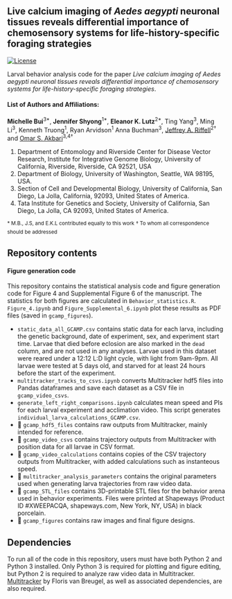 ## Live calcium imaging of *Aedes aegypti* neuronal tissues reveals differential importance of chemosensory systems for life-history-specific foraging strategies	

[![License](https://img.shields.io/github/license/mashape/apistatus.svg)](https://opensource.org/licenses/MIT) 

Larval behavior analysis code for the paper *Live calcium imaging of Aedes aegypti neuronal tissues reveals differential importance of chemosensory systems for life-history-specific foraging strategies*.

#### List of Authors and Affiliations: 
**Michelle Bui**<sup>3*</sup>, **Jennifer Shyong**<sup>1*</sup>, **Eleanor K. Lutz**<sup>2*</sup>, Ting Yang<sup>3</sup>, Ming Li<sup>3</sup>, Kenneth Truong<sup>1</sup>, Ryan Arvidson<sup>1</sup> Anna Buchman<sup>3</sup>, [Jeffrey A. Riffell](http://faculty.washington.edu/jriffell/)<sup>2†</sup> and [Omar S. Akbari](https://www.akbarilab.com/)<sup>3,4†</sup>

1. Department of Entomology and Riverside Center for Disease Vector Research, Institute for Integrative Genome Biology, University of California, Riverside, Riverside, CA 92521, USA
1. Department of Biology, University of Washington, Seattle, WA 98195, USA.
1. Section of Cell and Developmental Biology, University of California, San Diego, La Jolla, California, 92093, United States of America.
1. Tata Institute for Genetics and Society, University of California, San Diego, La Jolla, CA 92093, United States of America. 

<sup>* M.B., J.S, and E.K.L contributed equally to this work</sup>
<sup>† To whom all correspondence should be addressed</sup>

## Repository contents

#### Figure generation code

This repository contains the statistical analysis code and figure generation code for Figure 4 and Supplemental Figure 6 of the manuscript. The statistics for both figures are calculated in `Behavior_statistics.R`. `Figure_4.ipynb` and `Figure_Supplemental_6.ipynb` plot these results as PDF files (saved in `gcamp_figures`).

- `static_data_all_GCAMP.csv` contains static data for each larva, including the genetic background, date of experiment, sex, and experiment start time. Larvae that died before eclosion are also marked in the `dead` column, and are not used in any analyses. Larvae used in this dataset were reared under a 12:12 L:D light cycle, with light from 9am-9pm. All larvae were tested at 5 days old, and starved for at least 24 hours before the start of the experiment. 
- `multitracker_tracks_to_csvs.ipynb` converts Multitracker hdf5 files into Pandas dataframes and save each dataset as a CSV file in `gcamp_video_csvs`. 
- `generate_left_right_comparisons.ipynb` calculates mean speed and PIs for each larval experiment and acclimation video. This script generates `individual_larva_calculations_GCAMP.csv`. 
- :file_folder: `gcamp_hdf5_files` contains raw outputs from Multitracker, mainly intended for reference. 
- :file_folder: `gcamp_video_csvs` contains trajectory outputs from Multitracker with position data for all larvae in CSV format.
- :file_folder: `gcamp_video_calculations` contains copies of the CSV trajectory outputs from Multitracker, with added calculations such as instanteous speed.
- :file_folder: `multitracker_analysis_parameters` contains the original parameters used when generating larva trajectories from raw video data. 
- :file_folder: `gcamp_STL_files` contains 3D-printable STL files for the behavior arena used in behavior experiments. Files were printed at Shapeways (Product ID #XWEEPACQA, shapeways.com, New York, NY, USA) in black porcelain. 
- :file_folder: `gcamp_figures` contains raw images and final figure designs. 

## Dependencies

To run all of the code in this repository, users must have both Python 2 and Python 3 installed. Only Python 3 is required for plotting and figure editing, but Python 2 is required to analyze raw video data in Multitracker. [Multitracker](https://github.com/florisvb/multi_tracker) by Floris van Breugel, as well as associated dependencies, are also required. 

